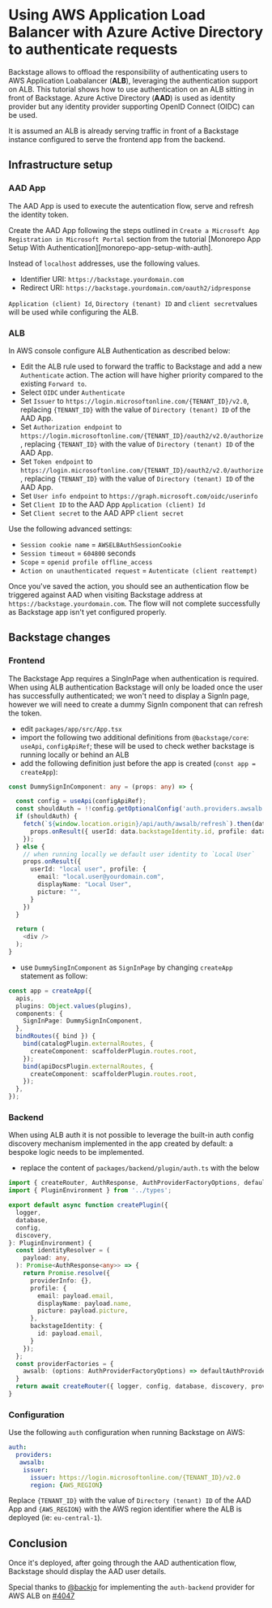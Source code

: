 # Using AWS Application Load Balancer with Azure Active Directory to authenticate requests

Backstage allows to offload the responsibility of authenticating users to AWS Application Loabalancer (**ALB**), leveraging the authentication support on ALB.
This tutorial shows how to use authentication on an ALB sitting in front of Backstage.
Azure Active Directory (**AAD**) is used as identity provider but any identity provider supporting OpenID Connect (OIDC) can be used.

It is assumed an ALB is already serving traffic in front of a Backstage instance configured to serve the frontend app from the backend.

## Infrastructure setup

### AAD App

The AAD App is used to execute the autentication flow, serve and refresh the identity token.

Create the AAD App following the steps outlined in `Create a Microsoft App Registration in Microsoft Portal` section from the tutorial [Monorepo App Setup With Authentication][monorepo-app-setup-with-auth].

Instead of `localhost` addresses, use the following values.

- Identifier URI: `https://backstage.yourdomain.com`
- Redirect URI: `https://backstage.yourdomain.com/oauth2/idpresponse`

`Application (client) Id`, `Directory (tenant) ID` and `client secret`values will be used while configuring the ALB.

### ALB

In AWS console configure ALB Authentication as described below:

- Edit the ALB rule used to forward the traffic to Backstage and add a new `Authenticate` action. The action will have higher priority compared to the existing `Forward to`.
- Select `OIDC` under `Authenticate`
- Set `Issuer` to `https://login.microsoftonline.com/{TENANT_ID}/v2.0`, replacing `{TENANT_ID}` with the value of `Directory (tenant) ID` of the AAD App.
- Set `Authorization endpoint` to `https://login.microsoftonline.com/{TENANT_ID}/oauth2/v2.0/authorize`, replacing `{TENANT_ID}` with the value of `Directory (tenant) ID` of the AAD App.
- Set `Token endpoint` to `https://login.microsoftonline.com/{TENANT_ID}/oauth2/v2.0/authorize`, replacing `{TENANT_ID}` with the value of `Directory (tenant) ID` of the AAD App.
- Set `User info endpoint` to `https://graph.microsoft.com/oidc/userinfo`
- Set `Client ID` to the AAD App `Application (client) Id`
- Set `Client secret` to the AAD APP `client secret`

Use the following advanced settings:

- `Session cookie name` = `AWSELBAuthSessionCookie`
- `Session timeout` = `604800` seconds
- `Scope` = `openid profile offline_access`
- `Action on unauthenticated request` = `Autenticate (client reattempt)`

Once you've saved the action, you should see an authentication flow be triggered against AAD when visiting Backstage address at `https://backstage.yourdomain.com`. The flow will not complete successfully as Backstage app isn't yet configured properly.

## Backstage changes

### Frontend

The Backstage App requires a SingInPage when authentication is required. 
When using ALB authentication Backstage will only be loaded once the user has successfully authenticated; we won't need to display a SignIn page, however we will need to create a dummy SignIn component that can refresh the token.

- edit `packages/app/src/App.tsx`
- import the following two additional definitions from `@backstage/core`: `useApi`, `configApiRef`; these will be used to check wether backstage is running locally or behind an ALB
- add the following definition just before the app is created (`const app = createApp`):

```ts
const DummySignInComponent: any = (props: any) => {

  const config = useApi(configApiRef);
  const shouldAuth = !!config.getOptionalConfig('auth.providers.awsalb');
  if (shouldAuth) {
    fetch(`${window.location.origin}/api/auth/awsalb/refresh`).then(data => data.json()).then((data) => {
      props.onResult({ userId: data.backstageIdentity.id, profile: data.profile })
    });
  } else {
    // when running locally we default user identity to `Local User`
    props.onResult({
      userId: "local user", profile: {
        email: "local.user@yourdomain.com",
        displayName: "Local User",
        picture: "",
      }
    })
  }

  return (
    <div />
  );
}
```

- use `DummySingInComponent` as `SignInPage` by changing `createApp` statement as follow:

```ts
const app = createApp({
  apis,
  plugins: Object.values(plugins),
  components: {
    SignInPage: DummySignInComponent,
  },
  bindRoutes({ bind }) {
    bind(catalogPlugin.externalRoutes, {
      createComponent: scaffolderPlugin.routes.root,
    });
    bind(apiDocsPlugin.externalRoutes, {
      createComponent: scaffolderPlugin.routes.root,
    });
  },
});
```

### Backend

When using ALB auth it is not possible to leverage the built-in auth config discovery mechanism implemented in the app created by default: a bespoke logic needs to be implemented.

- replace the content of `packages/backend/plugin/auth.ts` with the below

```ts
import { createRouter, AuthResponse, AuthProviderFactoryOptions, defaultAuthProviderFactories } from '@backstage/plugin-auth-backend';
import { PluginEnvironment } from '../types';

export default async function createPlugin({
  logger,
  database,
  config,
  discovery,
}: PluginEnvironment) {
  const identityResolver = (
    payload: any,
  ): Promise<AuthResponse<any>> => {
    return Promise.resolve({
      providerInfo: {},
      profile: {
        email: payload.email,
        displayName: payload.name,
        picture: payload.picture,
      },
      backstageIdentity: {
        id: payload.email,
      }
    });
  };
  const providerFactories = {
    awsalb: (options: AuthProviderFactoryOptions) => defaultAuthProviderFactories.awsalb({ ...options, identityResolver })
  }
  return await createRouter({ logger, config, database, discovery, providerFactories });
}
```

### Configuration

Use the following `auth` configuration when running Backstage on AWS:

```yaml
auth:
  providers:
   awsalb:
    issuer:
      issuer: https://login.microsoftonline.com/{TENANT_ID}/v2.0
      region: {AWS_REGION}
```

Replace `{TENANT_ID}` with the value of `Directory (tenant) ID` of the AAD App and `{AWS_REGION}` with the AWS region identifier where the ALB is deployed (ie: `eu-central-1`).

## Conclusion

Once it's deployed, after going through the AAD authentication flow, Backstage should display the AAD user details.

Special thanks to [@backjo][gh-backjo] for implementing the `auth-backend` provider for AWS ALB on [#4047][pr-4047]


<!-- links -->
[monorepo-app-setup-with-auth-ms]: https://backstage.io/docs/tutorials/quickstart-app-auth#the-auth-configuration
[gh-backjo]: https://github.com/backjo
[pr-4047]: https://github.com/backstage/backstage/pull/4047
